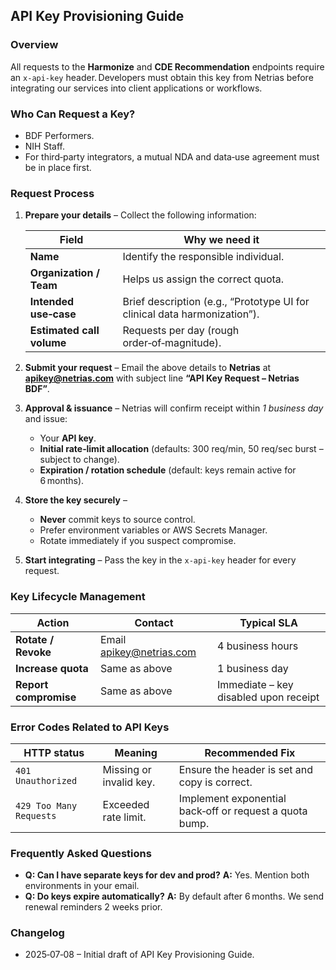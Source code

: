 ## API Key Provisioning Guide

### Overview

All requests to the **Harmonize** and **CDE Recommendation** endpoints require an `x-api-key` header. Developers must obtain this key from Netrias before integrating our services into client applications or workflows.

### Who Can Request a Key?

* BDF Performers.
* NIH Staff.
* For third‑party integrators, a mutual NDA and data‑use agreement must be in place first.

### Request Process

1. **Prepare your details** – Collect the following information:

   | Field                              | Why we need it                                                            |
   | ---------------------------------- | ------------------------------------------------------------------------- |
   | **Name**                           | Identify the responsible individual.                                      |
   | **Organization / Team**            | Helps us assign the correct quota.                                        |
   | **Intended use‑case**              | Brief description (e.g., “Prototype UI for clinical data harmonization”). |
   | **Estimated call volume**          | Requests per day (rough order‑of‑magnitude).                              |

2. **Submit your request** – Email the above details to **Netrias** at **[apikey@netrias.com](mailto:apikeys@netrias.com)** with subject line **“API Key Request – Netrias BDF”**.

3. **Approval & issuance** – Netrias will confirm receipt within *1 business day* and issue:

   * Your **API key**.
   * **Initial rate‑limit allocation** (defaults: 300 req/min, 50 req/sec burst – subject to change).
   * **Expiration / rotation schedule** (default: keys remain active for 6 months).

4. **Store the key securely** –

   * **Never** commit keys to source control.
   * Prefer environment variables or AWS Secrets Manager.
   * Rotate immediately if you suspect compromise.

5. **Start integrating** – Pass the key in the `x-api-key` header for every request.

### Key Lifecycle Management

| Action                | Contact                                                 | Typical SLA                           |
| --------------------- | ------------------------------------------------------- | ------------------------------------- |
| **Rotate / Revoke**   | Email [apikey@netrias.com](mailto:apikey@netrias.com)   | 4 business hours                      |
| **Increase quota**    | Same as above                                           | 1 business day                        |
| **Report compromise** | Same as above                                           | Immediate – key disabled upon receipt |

### Error Codes Related to API Keys

| HTTP status             | Meaning                 | Recommended Fix                                         |
| ----------------------- | ----------------------- | ------------------------------------------------------- |
| `401 Unauthorized`      | Missing or invalid key. | Ensure the header is set and copy is correct.           |
| `429 Too Many Requests` | Exceeded rate limit.    | Implement exponential back‑off or request a quota bump. |

### Frequently Asked Questions

* **Q: Can I have separate keys for dev and prod?**
  **A:** Yes. Mention both environments in your email.
* **Q: Do keys expire automatically?**
  **A:** By default after 6 months. We send renewal reminders 2 weeks prior.

### Changelog

* 2025‑07‑08 – Initial draft of API Key Provisioning Guide.
